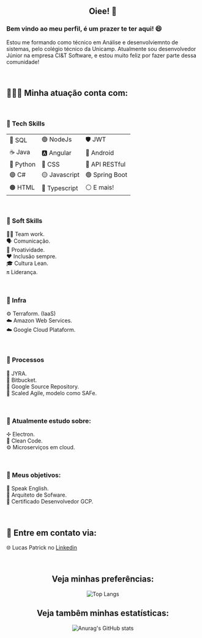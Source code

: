 ## <center/> Oiee! 🤗   

### Bem vindo ao meu perfil, é um prazer te ter aqui! 😄   

Estou me formando como técnico em Análise e desenvolviemnto de sistemas, pelo colégio técnico da Unicamp. Atualmente sou desenvolvedor Júnior na empresa CI&T Software, e estou muito feliz por fazer parte dessa comunidade!

<br>

## 👨🏼‍💻 Minha atuação conta com:   
<br>

### 🚀 Tech Skills   
<table>
    <tr>
        <td>🎲 SQL</td>
        <td>🟢 NodeJs</td>
        <td>🛡 JWT</td>
    </tr>
        <td>☕️ Java</td>
        <td>🅰️ Angular</td>
        <td>📱 Android</td>
    </tr>
        <td>🐍 Python</td>
        <td>🔵 CSS</td>
        <td>📡 API RESTful</td>
    </tr>
        <td>🟣 C#</td>
        <td>🟡 Javascript</td>
        <td>🟢 Spring Boot</td>
    </tr>
        </tr>
        <td>🟠 HTML</td>
        <td>🔵 Typescript</td>
        <td>⚪️ E mais!</td>
    </tr>
<table>

<br>

### 🤺 Soft Skills
🤼‍♂️ Team work.   
🗣 Comunicação.   
🏃 Proatividade.   
❤️ Inclusão sempre.   
🎓 Cultura Lean.   
🔛 Liderança.

<br>

### 🏢 Infra   

⚙️ Terraform. (IaaS)   
☁️ Amazon Web Services.   
☁️ Google Cloud Plataform.   

<br>

### 🔄 Processos   
🔵 JYRA.   
🔵 Bitbucket.  
🔵 Google Source Repository.   
🔵 Scaled Agile, modelo como SAFe.   

<br>

### 🧠 Atualmente estudo sobre:   

✢ Electron.   
📘 Clean Code.   
⚙️ Microserviços em cloud.  

<br>

### 🎯 Meus objetivos:
📌 Speak English.   
📌 Arquiteto de Sofware.   
📌 Certificado Desenvolvedor GCP.  

<br>

## 📲 Entre em contato via:
🌐 Lucas Patrick no [Linkedin](https://www.linkedin.com/in/lucaspbs/)   

<!--🌐 Acesse meu [site pessoal](https://www.lucaspatrick.com.br).-->
<br>
<center>

## Veja minhas preferências:
![Top Langs](https://github-readme-stats.vercel.app/api/top-langs/?username=LucasPatrickBS&layout=compact&theme=nightowl)


## Veja tambêm minhas estatísticas:
![Anurag's GitHub stats](https://github-readme-stats.vercel.app/api?username=LucasPatrickBS&show_icons=true&theme=nightowl&hide=,issues,contribs)   

<center/>
